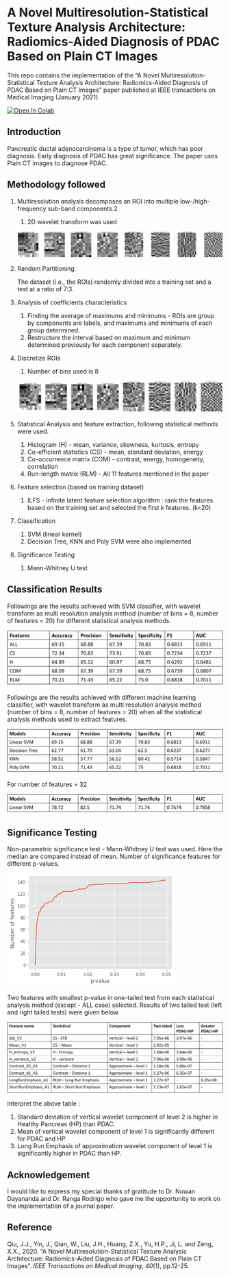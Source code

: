 # A Novel Multiresolution-Statistical Texture Analysis Architecture: Radiomics-Aided Diagnosis of PDAC Based on Plain CT Images

This repo contains the implementation of the “A Novel Multiresolution-Statistical Texture Analysis Architecture: Radiomics-Aided Diagnosis of PDAC Based on Plain CT Images” paper published at IEEE transactions on Medical Imaging (January 2021).

[![Open In Colab](https://colab.research.google.com/assets/colab-badge.svg)](https://colab.research.google.com/github/Mithunjha/PDAC_Prediction/blob/main/Implementation.ipynb)
## Introduction

Pancreatic ductal adenocarcinoma is a type of tumor, which has poor diagnosis. Early diagnosis of PDAC has great significance. The paper uses Plain CT images to diagnose PDAC. 

## Methodology followed

1. Multiresolution analysis decomposes an ROI into multiple low-/high-frequency sub-band components.2
    1. 2D wavelet transform was used
    
    ![im1.png](Images/im1.png)
    
2. Random Partitioning
    
    The dataset (i.e., the ROIs) randomly divided into a training set and a test at a ratio of 7:3.
    
3. Analysis of coefficients characteristics
    1. Finding the average of maximums and minimums - ROIs are group by components are labels, and maximums and minimums of each group determined. 
    2. Restructure the interval based on maximum and minimum determined previously for each component separately.
4. Discretize ROIs
    1. Number of bins used is 8
    
    ![12.png](Images/12.png)
    
5. Statistical Analysis and feature extraction, following statistical methods were used.
    1. Histogram (H) - mean, variance, skewness, kurtosis, entropy
    2. Co-efficient statistics (CS) - mean, standard deviation, energy
    3. Co-occurrence matrix (COM) - contrast, energy, homogeneity, correlation
    4. Run-length matrix (RLM) - All 11 features mentioned in the paper
6. Feature selection (based on training dataset)
    1. ILFS - infinite latent feature selection algorithm :  rank the features based on the training set and selected the first k features. (k<20)
7. Classification
    1. SVM (linear kernel) 
    2. Decision Tree, KNN and Poly SVM were also implemented
8. Significance Testing
    1. Mann-Whitney U test 

## Classification Results

Followings are the results achieved with SVM classifier, with wavelet transform as multi resolution analysis method (number of bins = 8, number of features = 20) for different statistical analysis methods.

![Picture1.png](Images/Picture1.png)

Followings are the results achieved with different machine learning classifier, with wavelet transform as multi resolution analysis method (number of bins = 8, number of features = 20) when all the statistical analysis methods used to extract features.

![Picture2.png](Images/Picture2.png)

For number of features = 32

![Picture3.png](Images/Picture3.png)

## Significance Testing

Non-parametric significance test - Mann-Whitney U test was used. Here the median are compared instead of mean. Number of significance features for different p-values.

![16.png](Images/16.png)

Two features with smallest p-value in one-tailed test from each statistical analysis method (except - ALL case) selected. Results of two tailed test (left and right tailed tests) were given below.

![Picture4.png](Images/Picture4.png)

Interpret the above table :

1. Standard deviation of vertical wavelet component of level 2 is higher in Healthy Pancreas (HP) than PDAC.
2. Mean of vertical wavelet component of level 1 is significantly different for PDAC and HP.
3. Long Run Emphasis of approximation wavelet component of level 1 is significantly higher in PDAC than HP.

## Acknowledgement

I would like to express my special thanks of gratitude to Dr. Nuwan Dayananda and Dr. Ranga Rodrigo who gave me the opportunity to work on the implementation of a journal paper.

## Reference

Qiu, J.J., Yin, J., Qian, W., Liu, J.H., Huang, Z.X., Yu, H.P., Ji, L. and Zeng, X.X., 2020. “A Novel Multiresolution-Statistical Texture Analysis Architecture: Radiomics-Aided Diagnosis of PDAC Based on Plain CT Images”. *IEEE Transactions on Medical Imaging*, *40*(1), pp.12-25.
